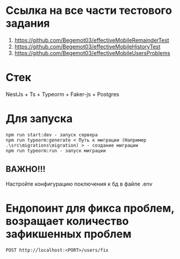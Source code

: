 # Ссылка на все части тестового задания
1. https://github.com/Begemot03/effectiveMobileRemainderTest
2. https://github.com/Begemot03/effectiveMobileHistoryTest
3. https://github.com/Begemot03/effectiveMobileUsersProblems


# Стек
NestJs + Ts + Typeorm + Faker-js + Postgres

# Для запуска
```
npm run start:dev - запуск сервера
npm run typeorm:generate < Путь к миграции (Например .\src\migrations\migration) > - создание миграции
npm run typeorm:run - запуск миграции
```

## ВАЖНО!!!
Настройте конфигурацию поключения к бд в файле .env

# Ендопоинт для фикса проблем, возращает количество зафикшенных проблем
```
POST http://localhost:<PORT>/users/fix
```